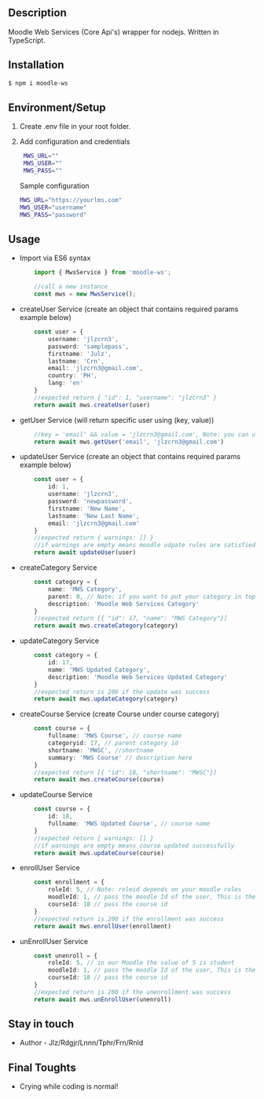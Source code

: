 ## Description

Moodle Web Services (Core Api's) wrapper for nodejs. Written in TypeScript.

## Installation

```bash
$ npm i moodle-ws
```

## Environment/Setup
1. Create .env file in your root folder.
2. Add configuration and credentials

   ```bash
    MWS_URL=""
    MWS_USER=""
    MWS_PASS=""
    ```
    Sample configuration
    ```bash
    MWS_URL="https://yourlms.com"
    MWS_USER="username"
    MWS_PASS="password"
    ```

## Usage
- Import via ES6 syntax


    ```typescript
        import { MwsService } from 'moodle-ws';

        //call a new instance
        const mws = new MwsService();
    ```

- createUser Service (create an object that contains required params example below)


    ```typescript
        const user = {
            username: 'jlzcrn3',
            password: 'samplepass',
            firstname: 'Julz',
            lastname: 'Crn',
            email: 'jlzcrn3@gmail.com',
            country: 'PH',
            lang: 'en'
        }
        //expected return { "id": 1, "username": "jlzcrn3" }
        return await mws.createUser(user)
    ```

- getUser Service (will return specific user using (key, value))


    ```typescript
        //key = 'email' && value = 'jlzcrn3@gmail.com', Note: you can use other key like username etc..
        return await mws.getUser('email', 'jlzcrn3@gmail.com')
    ```

- updateUser Service (create an object that contains required params example below)


    ```typescript
        const user = {
            id: 1,
            username: 'jlzcrn3',
            password: 'newpassword',
            firstname: 'New Name',
            lastname: 'New Last Name',
            email: 'jlzcrn3@gmail.com'
        }
        //expected return { warnings: [] }
        //if warnings are empty means moodle udpate rules are satisfied and user succesfully updated
        return await updateUser(user)
    ```

- createCategory Service 


    ```typescript
        const category = {
            name: 'MWS Category',
            parent: 0, // Note: if you want to put your category in top level use 0 as value but if it's under sub category pass the value of parent category id.
            description: 'Moodle Web Services Category'
        }
        //expected return [{ "id": 17, "name": "MWS Category"}]
        return await mws.createCategory(category)
    ```

- updateCategory Service 


    ```typescript
        const category = {
            id: 17,
            name: 'MWS Updated Category',
            description: 'Moodle Web Services Updated Category'
        }
        //expected return is 200 if the update was success
        return await mws.updateCategory(category)
    ```

- createCourse Service (create Course under course category)


    ```typescript
        const course = {
            fullname: 'MWS Course', // course name
            categoryid: 17, // parent category id
            shortname: 'MWSC', //shortname
            summary: 'MWS Course' // description here
        }
        //expected return [{ "id": 18, "shortname": "MWSC"}]
        return await mws.createCourse(course)
    ```

- updateCourse Service


    ```typescript
        const course = {
            id: 18,
            fullname: 'MWS Updated Course', // course name
        }
        //expected return { warnings: [] }
        //if warnings are empty means course updated successfully
        return await mws.updateCourse(course)
    ```

- enrollUser Service


    ```typescript
        const enrollment = {
            roleId: 5, // Note: roleid depends on your moodle roles
            moodleId: 1, // pass the moodle Id of the user, This is the moodle user id in your app 
            courseId: 18 // pass the course id
        }
        //expected return is 200 if the enrollment was success
        return await mws.enrollUser(enrollment)
    ```

- unEnrollUser Service


    ```typescript
        const unenroll = {
            roleId: 5, // in our Moodle the value of 5 is student
            moodleId: 1, // pass the moodle Id of the user, This is the moodle user id in your app 
            courseId: 18 // pass the course id
        }
        //expected return is 200 if the unenrollment was success
        return await mws.unEnrollUser(unenroll)
    ```

## Stay in touch

- Author - Jlz/Rdgjr/Lnnn/Tphr/Frn/Rnld

## Final Toughts

- Crying while coding is normal!